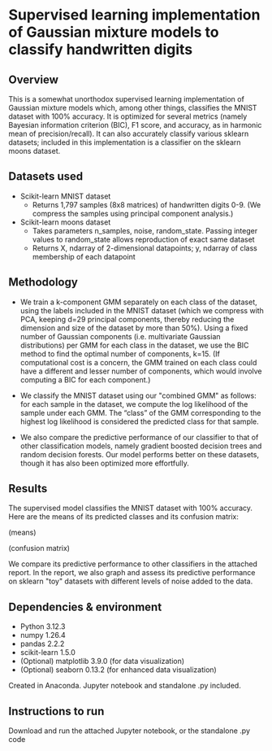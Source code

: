 
# Supervised learning implementation of Gaussian mixture models to classify handwritten digits

## Overview

This is a somewhat unorthodox supervised learning implementation of Gaussian mixture models which, among other things, classifies the MNIST dataset with 100% accuracy. It is optimized for several metrics (namely Bayesian information criterion (BIC), F1 score, and accuracy, as in harmonic mean of precision/recall). It can also accurately classify various sklearn datasets; included in this implementation is a classifier on the sklearn moons dataset.

## Datasets used

- Scikit-learn MNIST dataset
    - Returns 1,797 samples (8x8 matrices) of handwritten digits 0-9. (We compress the samples using principal component analysis.)
- Scikit-learn moons dataset
    - Takes parameters n_samples, noise, random_state. Passing integer values to random_state allows reproduction of exact same dataset
    - Returns X, ndarray of 2-dimensional datapoints; y, ndarray of class membership of each datapoint


## Methodology

- We train a k-component GMM separately on each class of the dataset, using the labels included in the MNIST dataset (which we compress with PCA, keeping d=29 principal components, thereby reducing the dimension and size of the dataset by more than 50%). Using a fixed number of Gaussian components (i.e. multivariate Gaussian distributions) per GMM for each class in the dataset, we use the BIC method to find the optimal number of components, k=15. (If computational cost is a concern, the GMM trained on each class could have a different and lesser number of components, which would involve computing a BIC for each component.)

- We classify the MNIST dataset using our "combined GMM" as follows: for each sample in the dataset, we compute the log likelihood of the sample under each GMM. The “class” of the GMM corresponding to the highest log likelihood is considered the predicted class for that sample.

- We also compare the predictive performance of our classifier to that of other classification models, namely gradient boosted decision trees and random decision forests. Our model performs better on these datasets, though it has also been optimized more effortfully.

## Results

The supervised model classifies the MNIST dataset with 100% accuracy. Here are the means of its predicted classes and its confusion matrix:

(means)

(confusion matrix)

We compare its predictive performance to other classifiers in the attached report. In the report, we also graph and assess its predictive performance on sklearn "toy" datasets with different levels of noise added to the data.

## Dependencies & environment


- Python 3.12.3
- numpy 1.26.4
- pandas 2.2.2
- scikit-learn 1.5.0
- (Optional) matplotlib 3.9.0 (for data visualization)
- (Optional) seaborn 0.13.2 (for enhanced data visualization)

Created in Anaconda. Jupyter notebook and standalone .py included.


## Instructions to run

Download and run the attached Jupyter notebook, or the standalone .py code

